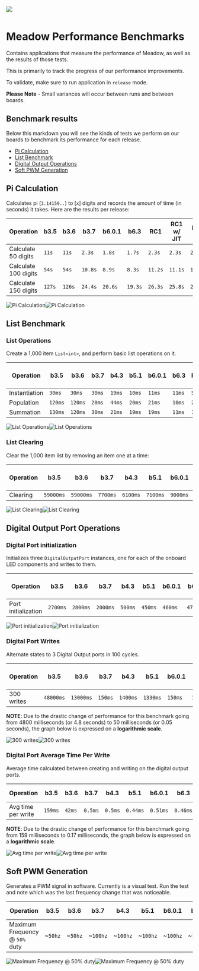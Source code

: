 <img src="design/banner.jpg" style="margin-bottom:10px" />

# Meadow Performance Benchmarks

Contains applications that measure the performance of Meadow, as well as the results of those tests.

This is primarily to track the progress of our performance improvements.

To validate, make sure to run application in `release` mode.

**Please Note** - Small variances will occur between runs and between boards.

## Benchmark results

Below this markdown you will see the kinds of tests we perform on our boards to benchmark its performance for each release.

* [Pi Calculation](#pi-calculation)
* [List Benchmark](#list-benchmark)
* [Digital Output Operations](#digital-output-port-operations)
* [Soft PWM Generation](#soft-pwm-generation)

## Pi Calculation

Calculates pi (`3.14159..`) to [`x`] digits and records the amount of time (in seconds) it takes. Here are the results per release:

| Operation              | **b3.5**   | **b3.6**   | **b3.7**   | **b6.0.1** | **b6.3**   | **RC1**   | **RC1 w/ JIT** | **RC-2** |
|------------------------|------------|------------|------------|------------|------------|-----------|----------------|----------|
| Calculate 50 digits    | `11s`      | `11s`      | `2.3s`     | `1.8s`     | `1.7s`     | `2.3s`    | `2.3s`         | `2.2s`   |
| Calculate 100 digits   | `54s`      | `54s`      | `10.8s`    | `8.9s`     | `8.3s`     | `11.2s`   | `11.1s`        | `10.1s`  |
| Calculate 150 digits   | `127s`     | `126s`     | `24.4s`    | `20.6s`    | `19.3s`    | `26.3s`   | `25.8s`        | `23.4s`  |

![Pi Calculation](design/pi-calculation.png#gh-light-mode-only)![Pi Calculation](design/pi-calculation-dark.png#gh-dark-mode-only)
 
## List Benchmark

### List Operations

Create a 1,000 item `List<int>`, and perform basic list operations on it.

| Operation          | **b3.5**   | **b3.6**   | **b3.7**   | **b4.3**   | **b5.1**   | **b6.0.1** | **b6.3**   | **RC1**   | **RC1 w/ JIT** | **RC-2** |
|--------------------|------------|------------|------------|------------|------------|------------|------------|-----------|----------------|----------|
| Instantiation      | `30ms`      | `30ms`      | `30ms`      | `19ms`      | `10ms`      | `11ms`      | `11ms`      | `5ms`      | `13ms`          | `14ms`    |
| Population         | `120ms`     | `120ms`     | `20ms`      | `44ms`      | `20ms`      | `21ms`      | `10ms`      | `21ms`     | `28ms`          | `29ms`    |
| Summation          | `130ms`     | `120ms`     | `30ms`      | `21ms`      | `19ms`      | `19ms`      | `11ms`      | `19ms`     | `26ms`          | `26ms`    |

![List Operations](design/list-operations.png#gh-light-mode-only)![List Operations](design/list-operations-dark.png#gh-dark-mode-only)

### List Clearing

Clear the 1,000 item list by removing an item one at a time:

| Operation          | **b3.5**   | **b3.6**   | **b3.7**   | **b4.3**   | **b5.1**   | **b6.0.1** | **b6.3**   | **RC1** | **RC1 w/ JIT** | **RC-2** |
|--------------------|------------|------------|------------|------------|------------|------------|------------|---------|----------------|----------|
| Clearing           | `59000ms`   | `59000ms`   | `7700ms`    | `6100ms`    | `7100ms`    | `9000ms`    | `8800ms`    | `7500ms` | `115ms`         | `130ms`   |

![List Clearing](design/list-clearing.png#gh-light-mode-only)![List Clearing](design/list-clearing-dark.png#gh-dark-mode-only)

## Digital Output Port Operations

### Digital Port initialization

Initializes three `DigitalOutputPort` instances, one for each of the onboard LED components and writes to them. 

| Operation              | **b3.5**  | **b3.6**  | **b3.7**  | **b4.3**  | **b5.1**  | **b6.0.1** | **b6.3**   | **RC1**    | **RC1 w/ JIT** | **RC-2** |
|------------------------|-----------|-----------|-----------|-----------|-----------|------------|------------|------------|----------------|----------|
| Port initialization    | `2700ms`   | `2800ms`   | `2000ms`   | `500ms`    | `450ms`    | `460ms`     | `470ms`     | `480ms`     | `740ms`         | `704ms`   |

![Port initialization](design/digital-output-initialize.png#gh-light-mode-only)![Port initialization](design/digital-output-initialize-dark.png#gh-dark-mode-only)

### Digital Port Writes

Alternate states to 3 Digital Output ports in 100 cycles. 

| Operation              | **b3.5**  | **b3.6**  | **b3.7**  | **b4.3**  | **b5.1**  | **b6.0.1** | **b6.3**   | **RC1**    | **RC1 w/ JIT** | **RC-2** |
|------------------------|-----------|-----------|-----------|-----------|-----------|------------|------------|------------|----------------|----------|
| 300 writes             | `48000ms`  | `13000ms`  | `150ms`    | `1400ms`   | `1330ms`   | `150ms`     | `140ms`     | `140ms`     | `50ms`         | `50ms`    |

**NOTE**: Due to the drastic change of performance for this benchmark going from 4800 milliseconds (or 4.8 seconds) to 50 milliseconds (or 0.05 seconds), the graph below is expressed on a **logarithmic scale**.

![300 writes](design/digital-output-writes-log.png#gh-light-mode-only)![300 writes](design/digital-output-writes-log-dark.png#gh-dark-mode-only)

### Digital Port Average Time Per Write

Average time calculated between creating and writing on the digital output ports. 

| Operation              | **b3.5**  | **b3.6**  | **b3.7**  | **b4.3**  | **b5.1**  | **b6.0.1** | **b6.3**   | **RC1**    | **RC1 w/ JIT** | **RC-2** |
|------------------------|-----------|-----------|-----------|-----------|-----------|------------|------------|------------|----------------|----------|
| Avg time per write     | `159ms`    | `42ms`     | `0.5ms`    | `0.5ms`    | `0.44ms`   | `0.51ms`    | `0.46ms`    | `0.47ms`    | `0.16ms`        | `0.17ms`  |

**NOTE**: Due to the drastic change of performance for this benchmark going from 159 milliseconds to 0.17 milliseconds, the graph below is expressed on a **logarithmic scale**.

![Avg time per write](design/digital-output-average-time-log.png#gh-light-mode-only)![Avg time per write](design/digital-output-average-time-log-dark.png#gh-dark-mode-only)

## Soft PWM Generation

Generates a PWM signal in software. Currently is a visual test. Run the test and note which was the last frequency change that was noticeable.

| Operation                        | **b3.5** | **b3.6** | **b3.7** | **b4.3** | **b5.1** | **b6.0.1** | **b6.3**   | **RC1**   | **RC1 w/ JIT** |
|----------------------------------|----------|----------|----------|----------|----------|------------|------------|-----------|----------------|
| Maximum Frequency @ `50%` duty   | ~`50hz`  | ~`50hz`  | ~`100hz` | ~`100hz` | ~`100hz` | ~`100hz`   | ~`100hz`   |  ~`100Hz` | ~`1500Hz`      |

![Maximum Frequency @ 50% duty](design/soft-pwm-generation.png#gh-light-mode-only)![Maximum Frequency @ 50% duty](design/soft-pwm-generation-dark.png#gh-dark-mode-only)